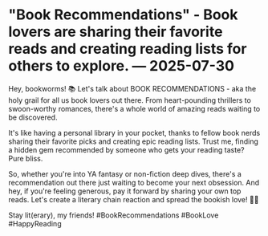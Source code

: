 # "Book Recommendations" - Book lovers are sharing their favorite reads and creating reading lists for others to explore. — 2025-07-30

Hey, bookworms! 📚 Let's talk about BOOK RECOMMENDATIONS - aka the holy grail for all us book lovers out there. From heart-pounding thrillers to swoon-worthy romances, there's a whole world of amazing reads waiting to be discovered.

It's like having a personal library in your pocket, thanks to fellow book nerds sharing their favorite picks and creating epic reading lists. Trust me, finding a hidden gem recommended by someone who gets your reading taste? Pure bliss.

So, whether you're into YA fantasy or non-fiction deep dives, there's a recommendation out there just waiting to become your next obsession. And hey, if you're feeling generous, pay it forward by sharing your own top reads. Let's create a literary chain reaction and spread the bookish love! 📖💕

Stay lit(erary), my friends! #BookRecommendations #BookLove #HappyReading